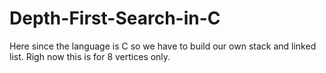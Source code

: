 # Depth-First-Search-in-C


Here since the language is C so we have to build our own stack and linked list.
Righ now this is for 8 vertices only.
